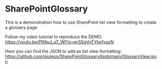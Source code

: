 # SharePointGlossary
This is a demonstration how to use SharePoint list view formatting to create a glossary page

Follow my video tutorial to reproduce the DEMO:
https://youtu.be/PRAuJ_oT_WI?si=erSSgVoTYkqfyqzN

Here you can find the JSON to add as list view formatting:
https://github.com/giuleon/SharePointGlossary/blob/main/GlossaryView.json
